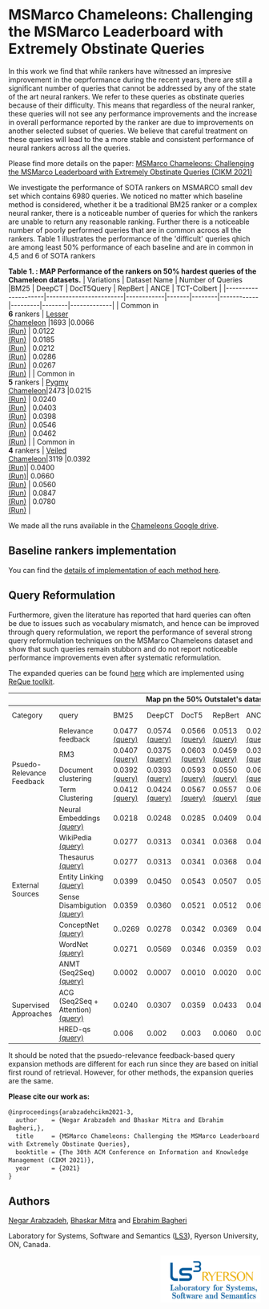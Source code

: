 # MSMarco Chameleons: Challenging the MSMarco Leaderboard with Extremely Obstinate Queries
In this work we find that while rankers have witnessed an impresive improvement in the oeprformance during the recent years, there are still a significant number of queries that
cannot be addressed by any of the state of the art neural rankers. We refer to these queries as obstinate queries because of their difficulty.
This means that regardless of the neural ranker, these queries will not see any performance improvements and the increase in overall
performance reported by the ranker are due to improvements on another selected subset of queries. We believe that careful treatment on these queries will lead 
to the a more stable and consistent performance of neural rankers across all the queries.

Please find more details on the paper: [MSMarco Chameleons: Challenging the MSMarco Leaderboard with Extremely Obstinate Queries (CIKM 2021)](http://ls3.rnet.ryerson.ca/wiki/images/0/09/MSMarco_Chameleons.pdf)
 

We investigate the performance of SOTA rankers  on MSMARCO small dev set  which contains 6980 queries. We noticed no matter
which baseline method is considered, whether it be a traditional BM25 ranker or a complex neural ranker, there is a noticeable number
of queries for which the rankers are unable to return any reasonable ranking. Further there is a noticeable number of poorly performed queries that are in common acroos all the rankers. Table 1 illustrates the performance of  the 'difficult' queries qhich are among least 50% performance of each baseline and are in common in 4,5 and 6 of SOTA rankers  

**Table 1. : MAP Performance of  the rankers on 50% hardest queries of the Chameleon datasets.**
| Variations          | Dataset Name           | Number of Queries            |BM25   | DeepCT | DocT5Query | RepBert | ANCE   | TCT-Colbert |
|---------------------|------------------------|------------|-------|--------|------------|---------|--------|-------------|
| Common in  <br>**6** rankers | [Lesser <br> Chameleon](https://github.com/Narabzad/Chameleons/tree/master/datasets/Lesser(common6))   |1693   |0.0066 <br>[(Run)](https://drive.google.com/file/d/1TfRPhLhP2KxTVqERRUQ7_WJz3Gxa1HaW/view?usp=sharing) | 0.0122 <br>[(Run)](https://drive.google.com/file/d/1iRiLPUn-q6e533mAOKakKavTVv7dH5nI/view?usp=sharing) | 0.0185 <br>[(Run)](https://drive.google.com/file/d/14OyXbW2_TY0EnoCdKynRS6FaY8mqHUBm/view?usp=sharing)    | 0.0212 <br>[(Run)](https://drive.google.com/file/d/1k-z09WlRVDG8INkkwydPGL16Yq5RfUDE/view?usp=sharing)  | 0.0286 <br>[(Run)](https://drive.google.com/file/d/19UjCOSMSE7xpLKT2sQX0IggzIOA-6uEV/view?usp=sharing) | 0.0267 <br>[(Run)](https://drive.google.com/file/d/1vTFyJ4LlhE-GnGXmC_d1t4yxKr7rt7Vt/view?usp=sharing)     |
| Common in  <br>**5** rankers | [Pygmy  <br>Chameleon](https://github.com/Narabzad/Chameleons/tree/master/datasets/Pygmy(common5))|2473   |0.0215 <br>[(Run)](https://drive.google.com/file/d/1rj_MNACTIHUWl87dCRWkmPgwx1h2Rhq5/view?usp=sharing) | 0.0240 <br>[(Run)](https://drive.google.com/file/d/1b7LID4TSHIiBj-sK2kZRxE-y_TLpsB4h/view?usp=sharing) | 0.0403 <br>[(Run)](https://drive.google.com/file/d/1xx30IQWME8TkTrVbMeO8st9cXFL2fofl/view?usp=sharing)    | 0.0398 <br>[(Run)](https://drive.google.com/file/d/1pNxulAWG2fGbZ2bEFWwnqSnwuMXZtHHW/view?usp=sharing)  | 0.0546 <br>[(Run)](https://drive.google.com/file/d/15KON9hz2dFgd1pYy8nTtqAsWYSPBsBf7/view?usp=sharing) | 0.0462 <br>[(Run)](https://drive.google.com/file/d/1Wapdz0h2noJCRlPSIw2X425krl7wTlOq/view?usp=sharing)     |
| Common in  <br>**4** rankers | [Veiled <br> Chameleon](https://github.com/Narabzad/Chameleons/tree/master/datasets/Veiled(common4))|3119  |0.0392 <br>[(Run)](https://drive.google.com/file/d/1manHBekmogC1gcpgQ2hrksjZNqXwV5PK/view?usp=sharing)| 0.0400 <br>[(Run)](https://drive.google.com/file/d/1GNsjimgEaF15FSKVv19xVVBG-Nbmkp1d/view?usp=sharing)| 0.0660 <br>[(Run)](https://drive.google.com/file/d/1FCFvWYFngrK6s9zXQ-hI8a0zBAuAT0Vn/view?usp=sharing)    | 0.0560 <br>[(Run)](https://drive.google.com/file/d/1MORyZyZYME9ZREvAEcGBjyeoDlqjcIc7/view?usp=sharing) | 0.0847 <br>[(Run)](https://drive.google.com/file/d/1Ag-gh3ti9MLpasLI8iwngsns7y6IxMf-/view?usp=sharing) | 0.0780  <br>[(Run)](https://drive.google.com/file/d/1-_KDsTRtrJAfw34UlJpxBNTJjPtXDsYJ/view?usp=sharing)    |

We made all the runs available in the [Chameleons Google drive](https://drive.google.com/drive/folders/1vj8YC6YcADiiS7DjqepDMC9F_uaRneJC?usp=sharing). 

## Baseline rankers implementation
You can find the [details of implementation of each method here](https://github.com/Narabzad/Chameleons/blob/master/Baselines%20documentations.md). 

## Query Reformulation
Furthermore, given the literature has reported that hard queries can often be due to issues such as vocabulary mismatch, and
hence can be improved through query reformulation, we report the performance of several strong query reformulation 
techniques on the MSMarco Chameleons dataset and show that such queries remain stubborn and do not report noticeable performance
improvements even after systematic reformulation.

The expanded queries can be found [here](https://github.com/Narabzad/Chameleons/tree/master/expanded%20Queries) which are implemented using [ReQue toolkit](https://github.com/hosseinfani/ReQue). 


<table class="tg">
<thead>
  <tr>
    <th class="tg-0pky"></th>
    <th class="tg-0pky"></th>
    <th class="tg-c3ow" colspan="6"><span style="font-weight:bold">Map pn the 50% Outstalet's dataset</span></th>
  </tr>
</thead>
<tbody>
  <tr>
    <td class="tg-0pky">Category</td>
    <td class="tg-0pky">query</td>
    <td class="tg-0pky">BM25</td>
    <td class="tg-0pky">DeepCT</td>
    <td class="tg-0pky">DocT5</td>
    <td class="tg-0pky">RepBert</td>
    <td class="tg-0pky">ANCE</td>
    <td class="tg-0pky">TCT-ColBert</td>
  </tr>
    <tr>
    <td class="tg-0pky" rowspan="5"><br><br>Psuedo-Relevance Feedback<br></td>
  </tr>

  <tr>
    <td class="tg-0pky">Relevance feedback</td>
    <td class="tg-4yk9"> 0.0477 <a href="https://github.com/Narabzad/Chameleons/blob/master/expanded%20Queries/Relevance%20Feedback/Veiled_50_relevancefeedback.bm25.topn10"" target="_top"> (query) </a></td>
    <td class="tg-4yk9"> 0.0574 <a href="https://github.com/Narabzad/Chameleons/blob/master/expanded%20Queries/Relevance%20Feedback/Veiled_50_relevancefeedback.deepct.topn10"" target="_top"> (query) </a></td>
    <td class="tg-4yk9"> 0.0566 <a href="https://github.com/Narabzad/Chameleons/blob/master/expanded%20Queries/Relevance%20Feedback/Veiled_50_relevancefeedback.DocT5.topn10"" target="_top"> (query) </a></td>
    <td class="tg-4yk9"> 0.0513 <a href="https://github.com/Narabzad/Chameleons/blob/master/expanded%20Queries/Relevance%20Feedback/Veiled_50_relevancefeedback.repbert.topn10"" target="_top"> (query) </a></td>
    <td class="tg-4yk9"> 0.0277 <a href="https://github.com/Narabzad/Chameleons/blob/master/expanded%20Queries/Relevance%20Feedback/Veiled_50_relevancefeedback.ance.topn10"" target="_top"> (query) </a></td>
    <td class="tg-4yk9"> 0.0693 <a href="https://github.com/Narabzad/Chameleons/blob/master/expanded%20Queries/Relevance%20Feedback/Veiled_50_relevancefeedback.colbert.topn10"" target="_top"> (query) </a></td>
  </tr>
  <tr>
    <td class="tg-0pky">RM3</td>
    <td class="tg-0pky"> 0.0407 <a href="https://github.com/Narabzad/Chameleons/blob/master/expanded%20Queries/RM3/Veiled_50_rm3.bm25"" target="_top"> (query) </a></td>
    <td class="tg-0pky"> 0.0375 <a href="https://github.com/Narabzad/Chameleons/blob/master/expanded%20Queries/RM3/Veiled_50_rm3.deepct"" target="_top"> (query) </a></td>
    <td class="tg-0pky"> 0.0603 <a href="https://github.com/Narabzad/Chameleons/blob/master/expanded%20Queries/RM3/Veiled_50_rm3.doct5"" target="_top"> (query) </a></td>
    <td class="tg-0pky"> 0.0459 <a href="https://github.com/Narabzad/Chameleons/blob/master/expanded%20Queries/RM3/Veiled_50_rm3.repbert"" target="_top"> (query) </a></td>
    <td class="tg-0pky"> 0.0374 <a href="https://github.com/Narabzad/Chameleons/blob/master/expanded%20Queries/RM3/Veiled_50_rm3.ance"" target="_top"> (query) </a></td>
    <td class="tg-0pky"> 0.0610 <a href="https://github.com/Narabzad/Chameleons/blob/master/expanded%20Queries/RM3/Veiled_50_rm3.colbert"" target="_top"> (query) </a></td>
  </tr>
  <tr>
    <td class="tg-0pky">Document clustering</td>
    <td class="tg-4yk9"> 0.0392 <a href="https://github.com/Narabzad/Chameleons/blob/master/expanded%20Queries/Document%20Clustering/Veiled_50_docluster.bm25.topn10.3"" target="_top"> (query) </a> </td>
    <td class="tg-4yk9"> 0.0393 <a href="https://github.com/Narabzad/Chameleons/blob/master/expanded%20Queries/Document%20Clustering/Veiled_50_docluster.deepct.topn10.3"" target="_top"> (query) </a></td>
    <td class="tg-4yk9"> 0.0593 <a href="https://github.com/Narabzad/Chameleons/blob/master/expanded%20Queries/Document%20Clustering/Veiled_50_docluster.DocT5.topn10.3"" target="_top"> (query) </a></td>
    <td class="tg-4yk9"> 0.0550 <a href="https://github.com/Narabzad/Chameleons/blob/master/expanded%20Queries/Document%20Clustering/Veiled_50_docluster.repbert.topn10.3"" target="_top"> (query) </a></td>
    <td class="tg-4yk9"> 0.0609 <a href="https://github.com/Narabzad/Chameleons/blob/master/expanded%20Queries/Document%20Clustering/Veiled_50_docluster.ance.topn10.3"" target="_top"> (query) </a></td>
    <td class="tg-4yk9"> 0.0765 <a href="https://github.com/Narabzad/Chameleons/blob/master/expanded%20Queries/Document%20Clustering/Veiled_50_docluster.colbert.topn10.3"" target="_top"> (query) </a></td>
  </tr>
  <tr>
    <td class="tg-0pky">Term Clustering </td>
    <td class="tg-0pky"> 0.0412 <a href="https://github.com/Narabzad/Chameleons/blob/master/expanded%20Queries/Term%20Clustering/Veiled_50_termluster.bm25.topn5.3"" target="_top"> (query) </a></td>
    <td class="tg-0pky"> 0.0424 <a href="https://github.com/Narabzad/Chameleons/blob/master/expanded%20Queries/Term%20Clustering/Veiled_50_termluster.deepct.topn5.3"" target="_top"> (query) </a></td>
    <td class="tg-0pky"> 0.0567 <a href="https://github.com/Narabzad/Chameleons/blob/master/expanded%20Queries/Term%20Clustering/Veiled_50_termluster.DocT5.topn5.3"" target="_top"> (query) </a></td>
    <td class="tg-0pky"> 0.0557 <a href="https://github.com/Narabzad/Chameleons/blob/master/expanded%20Queries/Term%20Clustering/Veiled_50_termluster.repbert.topn5.3"" target="_top"> (query) </a></td>
    <td class="tg-0pky"> 0.0693 <a href="https://github.com/Narabzad/Chameleons/blob/master/expanded%20Queries/Term%20Clustering/Veiled_50_termluster.ance.topn5.3"" target="_top"> (query) </a></td>
    <td class="tg-0pky"> 0.0724 <a href="https://github.com/Narabzad/Chameleons/blob/master/expanded%20Queries/Term%20Clustering/Veiled_50_termluster.colbert.topn5.3"" target="_top"> (query) </a></td>
  </tr>
  <tr>
 <tr>
    <td class="tg-0pky" rowspan="8"><br><br> External Sources<br></td>
  </tr>
 <tr>

   <td class="tg-0pky"> Neural Embeddings <a href="https://github.com/Narabzad/Chameleons/blob/master/expanded%20Queries/Neural%20Embeddings/Veiled_50_word2vec.topn3"" target="_top"> (query) </a>  </td>
    <td class="tg-4yk9"> 0.0218 </td>
    <td class="tg-4yk9"> 0.0248 </td>
    <td class="tg-4yk9"> 0.0285 </td>
    <td class="tg-4yk9"> 0.0409 </td>
    <td class="tg-4yk9"> 0.0468 </td>
    <td class="tg-4yk9"> 0.0462 </td>
  </tr>
   <tr>
    <td class="tg-0pky"> WikiPedia <a href="https://github.com/Narabzad/Chameleons/blob/master/expanded%20Queries/Wikipedia/Veiled_50_wiki.topn3"" target="_top"> (query) </a>
 </td>
    <td class="tg-4yk9"> 0.0277 </td>
    <td class="tg-4yk9"> 0.0313 </td>
    <td class="tg-4yk9"> 0.0341 </td>
    <td class="tg-4yk9"> 0.0368 </td>
    <td class="tg-4yk9"> 0.0466 </td>
    <td class="tg-4yk9"> 0.0396 </td>
  </tr>
   <tr>
    <td class="tg-0pky"> Thesaurus<a href="https://github.com/Narabzad/Chameleons/blob/master/expanded%20Queries/Thesaurus/Veiled_50_thesaurus.topn3"" target="_top"> (query) </a></td>
    <td class="tg-4yk9"> 0.0277</td>
    <td class="tg-4yk9"> 0.0313</td>
    <td class="tg-4yk9"> 0.0341 </td>
    <td class="tg-4yk9"> 0.0368 </td>
    <td class="tg-4yk9"> 0.0466 </td>
    <td class="tg-4yk9"> 0.0396</td>
  </tr>
  <tr>
      
   <td class="tg-0pky"> Entity Linking <a href="https://github.com/Narabzad/Chameleons/blob/master/expanded%20Queries/Entity%20Linking/Veiled_50_tagmee.topn3"" target="_top">(query)</a>
    </td>
    <td class="tg-4yk9"> 0.0399 </td>
    <td class="tg-4yk9"> 0.0450 </td>
    <td class="tg-4yk9"> 0.0543 </td>
    <td class="tg-4yk9"> 0.0507 </td>
    <td class="tg-4yk9"> 0.0533</td>
    <td class="tg-4yk9"> 0.0649</td>
  </tr>
  <tr>
    <td class="tg-0pky">Sense Disambigution <a href="https://github.com/Narabzad/Chameleons/blob/master/expanded%20Queries/Sense%20Disambigution/Veiled_50_sensedisambiguation"" target="_top">(query)</a>
  </td>
    <td class="tg-0pky"> 0.0359</td>
    <td class="tg-0pky"> 0.0360</td>
    <td class="tg-0pky"> 0.0521</td>
    <td class="tg-0pky"> 0.0512</td>
    <td class="tg-0pky"> 0.0653</td>
    <td class="tg-0pky"> 0.0633</td>
  </tr>
  <tr>
    <td class="tg-0pky">ConceptNet  <a href="https://github.com/Narabzad/Chameleons/blob/master/expanded%20Queries/ConceptNet/Veiled_50_conceptnet.topn3"" target="_top">(query)</a>
     </td>
    <td class="tg-4yk9"> 0..0269</td>
    <td class="tg-4yk9"> 0.0278</td>
    <td class="tg-4yk9"> 0.0342</td>
    <td class="tg-4yk9"> 0.0369</td>
    <td class="tg-4yk9"> 0.0488</td>
    <td class="tg-4yk9"> 0.0442</td>
  </tr>
  <tr>
    <td class="tg-0pky"> WordNet  <a href="https://github.com/Narabzad/Chameleons/blob/master/expanded%20Queries/WordNet/Veiled_50_wordnet.topn3"" target="_top">(query)</a>
      </td>
    <td class="tg-0pky"> 0.0271</td>
    <td class="tg-0pky"> 0.0569</td>
    <td class="tg-0pky"> 0.0346</td>
    <td class="tg-0pky"> 0.0359</td>
    <td class="tg-0pky"> 0.0399</td>
    <td class="tg-0pky"> 0.0406</td>
  </tr>
  <tr>
 <tr>
    <td class="tg-0pky" rowspan="5"><br><br> Supervised Approaches<br></td>
  </tr>

  <tr>
    <td class="tg-0pky"> ANMT (Seq2Seq) <a href="https://github.com/Narabzad/Chameleons/blob/master/expanded%20Queries/supervised%20methods/Veiled_50_predicted_queries_deep_seq2seq.tsv"" target="_top">(query)</a>  </td>
    <td class="tg-4yk9"> 0.0002 </td>
    <td class="tg-4yk9"> 0.0007</td>
    <td class="tg-4yk9"> 0.0010</td>
    <td class="tg-4yk9"> 0.0020</td>
    <td class="tg-4yk9"> 0.0046</td>
    <td class="tg-4yk9"> 0.0066</td>
  </tr>
  <tr>
  
   <td class="tg-0pky">ACG (Seq2Seq + Attention)   <a href="https://github.com/Narabzad/Chameleons/blob/master/expanded%20Queries/supervised%20methods/Veiled_50_predicted_queries_deep_acg.tsv"" target="_top">(query)</a> </td>
    <td class="tg-0pky"> 0.0240</td>
    <td class="tg-0pky"> 0.0307</td>
    <td class="tg-0pky"> 0.0359</td>
    <td class="tg-0pky"> 0.0433</td>
    <td class="tg-0pky"> 0.0450</td>
    <td class="tg-0pky"> 0.0470</td>
  </tr>
  <tr>
  
   <td class="tg-0pky"> HRED-qs  <a href="https://github.com/Narabzad/Chameleons/blob/master/expanded%20Queries/supervised%20methods/Veiled_50_predicted_queries_deep_hredqs.tsv"" target="_top">(query)</a></td>
    <td class="tg-4yk9"> 0.006</td>
    <td class="tg-4yk9"> 0.002</td>
    <td class="tg-4yk9"> 0.003</td>
    <td class="tg-4yk9"> 0.0060</td>
    <td class="tg-4yk9"> 0.0082</td>
    <td class="tg-4yk9"> 0.0110</td>
  </tr>
</tbody>
</table>

It should be noted that the psuedo-relevance feedback-based query expansion methods are different for each run since they are based on initial first round of retrieval. However, for other methods, the expansion queries are the same. 

**Please cite our work as:**
````
@inproceedings{arabzadehcikm2021-3,
  author    = {Negar Arabzadeh and Bhaskar Mitra and Ebrahim Bagheri,},
  title     = {MSMarco Chameleons: Challenging the MSMarco Leaderboard with Extremely Obstinate Queries},
  booktitle = {The 30th ACM Conference on Information and Knowledge Management (CIKM 2021)},
  year      = {2021}
}
````

## Authors
[Negar Arabzadeh](https://github.com/Narabzad), [Bhaskar Mitra](https://github.com/bmitra-msft) and [Ebrahim Bagheri](https://www.ee.ryerson.ca/~bagheri/)


Laboratory for Systems, Software and Semantics ([LS3](http://ls3.rnet.ryerson.ca/)), Ryerson University, ON, Canada.</sup>
<p align="right">
    <img src="./ls3.PNG", width="200", alt="Ls3 logo">
</p>

